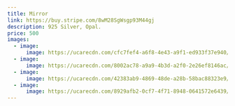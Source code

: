 ```yaml
---
title: Mirror
link: https://buy.stripe.com/8wM28SgWsgp93M44gj
description: 925 Silver, Opal.
price: 500
images:
  - image:
      image: https://ucarecdn.com/cfc7fef4-a6f8-4e43-a9f1-ed933f37e940/Mirror 1.jpg
  - image:
      image: https://ucarecdn.com/8002ac78-a9a9-4b3d-a2f0-2e26ef8146ac/Mirror 2.jpg
  - image:
      image: https://ucarecdn.com/42383ab9-4869-48de-a28b-58bac88323e9/Mirror 3.png
  - image:
      image: https://ucarecdn.com/8929afb2-0cf7-4f71-8948-0641572e6439/Mirror 4.png
---
```

